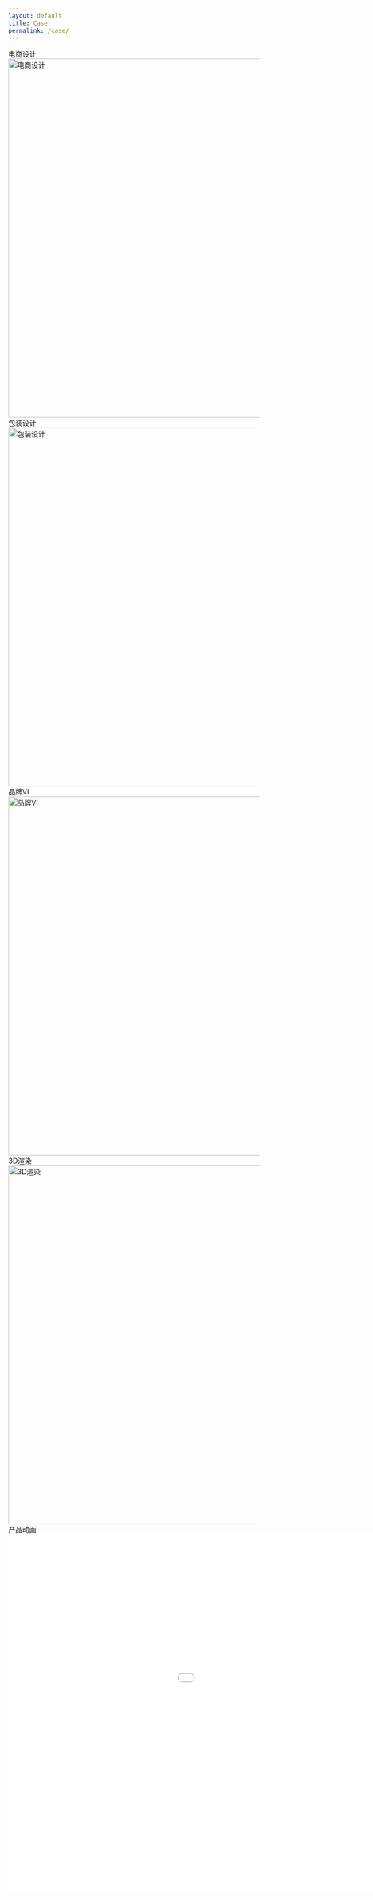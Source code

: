 ```yaml
---
layout: default
title: Case
permalink: /case/
---
```


<section class="case-section">

  <!-- 电商设计 -->
  <div class="case-block">
    <div class="case-text">电商设计</div>
    <div class="case-img">
      <img src="https://s21.ax1x.com/2025/08/21/pVDisVU.jpg" alt="电商设计" width="1280" height="720">
    </div>
  </div>

  <!-- 包装设计 -->
  <div class="case-block">
    <div class="case-text">包装设计</div>
    <div class="case-img">
      <img src="https://s21.ax1x.com/2025/08/26/pVyDo90.jpg" alt="包装设计" width="1280" height="720">
    </div>
  </div>

  <!-- 品牌VI -->
  <div class="case-block">
    <div class="case-text">品牌VI</div>
    <div class="case-img">
      <img src="https://s21.ax1x.com/2025/08/21/pVDisVU.jpg" alt="品牌VI" width="1280" height="720">
    </div>
  </div>

  <!-- 3D渲染 -->
  <div class="case-block">
    <div class="case-text">3D渲染</div>
    <div class="case-img">
      <img src="https://s21.ax1x.com/2025/08/21/pVDisVU.jpg" alt="3D渲染" width="1280" height="720">
    </div>
  </div>

<!-- 产品动画 -->
<div class="case-block">
  <div class="case-text">产品动画</div>
  <div class="case-img">
    <iframe src="//player.bilibili.com/player.html?bvid=BV1VdekzyE52&page=1&autoplay=0"
            scrolling="no" 
            frameborder="no" 
            allowfullscreen="true"
            width="1280" 
            height="720">
    </iframe>
  </div>
</div>




